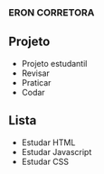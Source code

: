 ### ERON CORRETORA 

## Projeto 
- Projeto estudantil 
- Revisar 
- Praticar 
- Codar  

## Lista 
- Estudar HTML 
- Estudar Javascript 
- Estudar CSS
